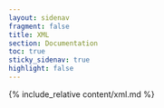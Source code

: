 ```yaml
---
layout: sidenav
fragment: false
title: XML
section: Documentation
toc: true
sticky_sidenav: true
highlight: false
---
```


{% include_relative content/xml.md %}

